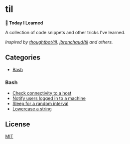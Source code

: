 # til
**📝 Today I Learned**

A collection of code snippets and other tricks I've learned.

_Inspired by [thoughtbot/til](https://github.com/thoughtbot/til), [jbranchaud/til](https://github.com/jbranchaud/til) and others._

## Categories

* [Bash](#bash)

### Bash

- [Check connectivity to a host](bash/check-connectivity-to-a-host.md)
- [Notify users logged in to a machine](bash/notify-users-logged-in-to-a-machine.md)
- [Sleep for a random interval](bash/sleep-for-a-random-interval.md)
- [Lowercase a string](bash/lowercase-a-string.md)

## License

[MIT](LICENSE)
